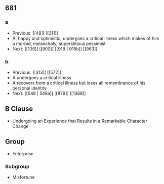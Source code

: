 ## 681
### a
- Previous: [[49]] [[211]] 
- A, happy and optimistic, undergoes a critical illness which makes of him a morbid, melancholy, superstitious pessimist
- Next: [[106]] [[900]] [[918 | 918b]] [[963]] 

### b
- Previous: [[313]] [[572]] 
- A undergoes a critical illness
- A recovers from a critical illness but loses all remembrance of his personal identity
- Next: [[548 | 548a]] [[879]] [[1368]] 

## B Clause
- Undergoing an Experience that Results in a Remarkable Character Change

## Group
- Enterprise

### Subgroup
- Misfortune


